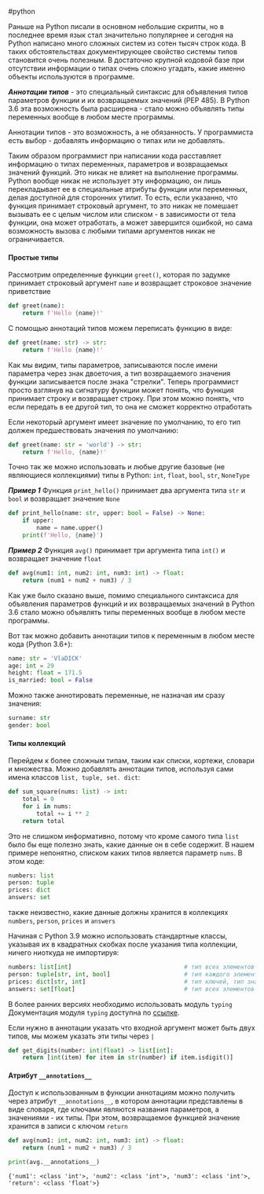 #python 

Раньше на Python писали в основном небольшие скрипты, но в последнее время язык стал значительно популярнее и сегодня на Python написано много сложных систем из сотен тысяч строк кода. В таких обстоятельствах документирующее свойство системы типов становится очень полезным. В достаточно крупной кодовой базе при отсутствии информации о типах очень сложно угадать, какие именно объекты используются в программе.

***Аннотации типов*** - это специальный синтаксис для объявления типов параметров функции и их возвращаемых значений (PEP 485). В Python 3.6 эта возможность была расширена - стало можно объявлять типы переменных вообще в любом месте программы.

Аннотации типов - это возможность, а не обязанность. У программиста есть выбор - добавлять информацию о типах или не добавлять.

Таким образом программист при написании кода расставляет информацию о типах переменных, параметров  и возвращаемых значений функций.  Это никак не влияет на выполнение программы. Python вообще никак не использует эту информацию, он лишь перекладывает ее в специальные атрибуты функции или переменных, делая доступной для сторонних утилит. То есть, если указанно, что функция принимает строковый аргумент, то это никак не помешает вызывать ее с целым числом или списком - в зависимости от тела функции, она может отработать, а может завершится ошибкой, но сама возможность вызова с любыми типами аргументов никак не ограничивается.

#### Простые типы

Рассмотрим определенные функции `greet()`, которая по задумке принимает строковый аргумент `name` и возвращает строковое значение приветствие
```python
def greet(name):
    return f'Hello {name}!'
```
С помощью аннотаций типов можем переписать функцию в виде:
```python
def greet(name: str) -> str:
    return f'Hello {name}!'
```
Как мы видим, типы параметров, записываются после имени параметра через знак двоеточия, а тип возвращаемого значения функции записывается после знака "стрелки". Теперь программист просто взглянув на сигнатуру функции может понять, что функция принимает строку и возвращает строку. При этом можно понять, что если передать в ее другой тип, то она не сможет корректно отработать

Если некоторый аргумент имеет значение по умолчанию, то его тип должен предшествовать значения по умолчанию:
```python
def greet(name: str = 'world') -> str:
    return f'Hello, {name}!'
```
Точно так же можно использовать и любые другие базовые (не являющиеся коллекциями) типы в Python: `int`, `float`, `bool`, `str`, `NoneType`

***Пример 1*** Функция `print_hello()` принимает два аргумента типа `str` и `bool` и возвращает значение `None`
```python
def print_hello(name: str, upper: bool = False) -> None:
    if upper:
        name = name.upper()
    print(f'Hello, {name}')
```

***Пример 2*** Функция `avg()` принимает три аргумента типа `int()` и возвращает значение `float`
```python
def avg(num1: int, num2: int, num3: int) -> float:
    return (num1 + num2 + num3) / 3
```
Как уже было сказано выше, помимо специального синтаксиса для объявления параметров функций и их возвращаемых значений в Python 3.6 стало можно объявлять типы переменных вообще в любом месте программы.

Вот так можно добавить аннотации типов к переменным в любом месте кода (Python 3.6+):
```python
name: str = 'VlaDICK'
age: int = 29
height: float = 171.5
is_married: bool = False
```
Можно также аннотировать переменные, не назначая им сразу значения:
```python
surname: str
gender: bool
```

#### Типы коллекций
Перейдем к более сложным типам, таким как списки, кортежи, словари и множества. Можно добавлять аннотации типов, используя сами имена классов `list, tuple, set. dict`:
```python
def sum_square(nums: list) -> int:
    total = 0
    for i in nums:
        total += i ** 2
    return total
```
Это не слишком информативно, потому что кроме самого типа `list` было бы еще полезно знать, какие данные он в себе содержит. В нашем примере непонятно, списком каких типов является параметр `nums`.
В этом коде:
```python
numbers: list
person: tuple
prices: dict
answers: set
```
также неизвестно, какие данные должны хранится в коллекциях `numbers`, `person`, `prices` и `answers`

Начиная с Python 3.9 можно использовать стандартные классы, указывая их в квадратных скобках после указания типа коллекции, ничего ниоткуда не импортируя:
```python
numbers: list[int]                                # тип всех элементов списка
person: tuple[str, int, bool]                     # тип каждого элемента кортежа
prices: dict[str, int]                            # тип ключей, тип значений
answers: set[float]                               # тип всех элементов множества
```
В более ранних версиях необходимо использовать модуль `typing`
Документация модуля `typing` доступна по [ссылке](https://docs.python.org/3/library/typing.html).

Если нужно в аннотации указать что входной аргумент может быть двух типов, мы можем указать эти типы через `|`
```python
def get_digits(number: int|float) -> list[int]:
    return [int(item) for item in str(number) if item.isdigit()]
```
#### Атрибут `__annotations__`
Доступ к использованным в функции аннотациям можно получить через атрибут `__annotations__`, в котором аннотации представлены в виде словаря, где ключами являются названия параметров, а значениями - их типы. При этом, возвращаемое функцией значение хранится в записи с ключом `return`
```python
def avg(num1: int, num2: int, num3: int) -> float:
    return (num1 + num2 + num3) / 3

print(avg.__annotations__)
```
```
{'num1': <class 'int'>, 'num2': <class 'int'>, 'num3': <class 'int'>, 'return': <class 'float'>}
```

